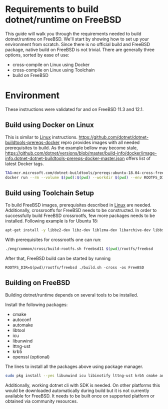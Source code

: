 Requirements to build dotnet/runtime on FreeBSD
=====================

This guide will walk you through the requirements needed to build dotnet/runtime on FreeBSD. We'll start by showing how to set up your environment from scratch.
Since there is no official build and FreeBSD package, native build on FreeBSD is not trivial. There are generally three options, sorted by ease of use:
- cross-compile on Linux using Docker
- cross-compile on Linux using Toolchain
- build on FreeBSD


Environment
===========

These instructions were validated for and on FreeBSD 11.3 and 12.1.

Build using Docker on Linux
---------------------------

This is similar to [Linux](linux-requirements.md) instructions. https://github.com/dotnet/dotnet-buildtools-prereqs-docker repro provides images
with all needed prerequisites to build. As the example bellow may become stale, https://github.com/dotnet/versions/blob/master/build-info/docker/image-info.dotnet-dotnet-buildtools-prereqs-docker-master.json offers list of latest Docker tags.

```sh
TAG=mcr.microsoft.com/dotnet-buildtools/prereqs:ubuntu-18.04-cross-freebsd-11-20200430154008-a84b0d2
docker run --rm --volume $(pwd):$(pwd) --workdir $(pwd) --env ROOTFS_DIR=/crossrootfs/x64 -ti  $TAG ./build.sh -cross -FreeBSD
```

Build using Toolchain Setup
---------------------------
To build FreeBSD images, prerequisites described in [Linux](linux-requirements.md) are needed. Additionally, crossrootfs  for FreeBSD needs to be constructed.
In order to successfully build FreeBSD crossrootfs, few more packages needs to be installed. Following example is for Ubuntu 18:
```sh
apt-get install -y libbz2-dev libz-dev liblzma-dev libarchive-dev libbsd-dev
```
With prerequisites for crossrootfs one can run:
```sh
./eng/common/cross/build-rootfs.sh freebsd11 $(pwd)/rootfs/freebsd
```
After that, FreeBSD build can be started by running
```
ROOTFS_DIR=$(pwd)/rootfs/freebsd ./build.sh -cross -os FreeBSD
```


Building on FreeBSD
-------------------

Building dotnet/runtime depends on several tools to be installed.

Install the following packages:

- cmake
- autoconf
- automake
- libtool
- icu
- libunwind
- lttng-ust
- krb5
- openssl (optional)

The lines to install all the packages above using package manager.

```sh
sudo pkg install --yes libunwind icu libinotify lttng-ust krb5 cmake autoconf automake openssl
```

Additionally, working dotnet cli with SDK is needed. On other platforms this would be downloaded automatically during build but it is not currently available for FreeBSD.
It needs to be built once on supported platform or obtained via community resources.

